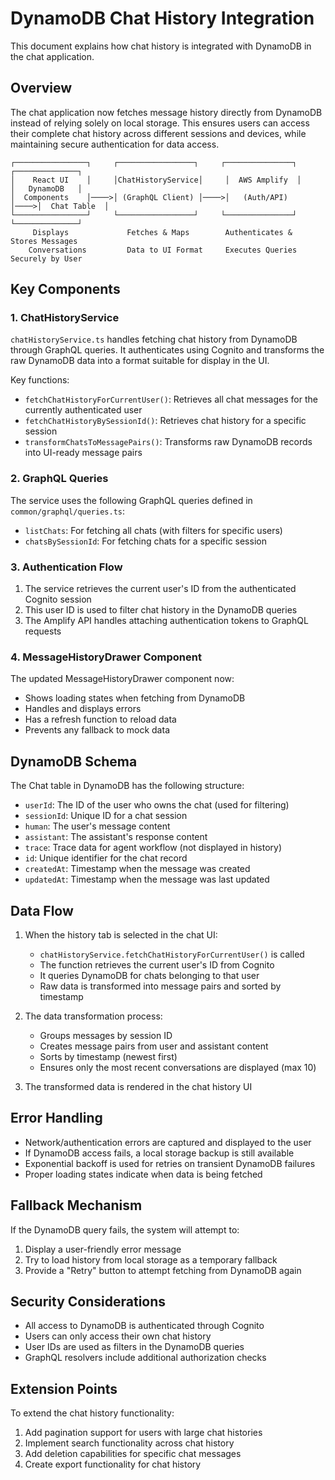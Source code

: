 # DynamoDB Chat History Integration

This document explains how chat history is integrated with DynamoDB in the chat application.

## Overview

The chat application now fetches message history directly from DynamoDB instead of relying solely on local storage. This ensures users can access their complete chat history across different sessions and devices, while maintaining secure authentication for data access.

```
┌────────────────┐     ┌─────────────────┐     ┌───────────────┐     ┌──────────────┐
│    React UI    │     │ChatHistoryService│     │  AWS Amplify  │     │   DynamoDB   │
│  Components    │────>│ (GraphQL Client) │────>│   (Auth/API)  │────>│  Chat Table  │
└────────────────┘     └─────────────────┘     └───────────────┘     └──────────────┘
     Displays             Fetches & Maps        Authenticates &       Stores Messages
    Conversations         Data to UI Format     Executes Queries      Securely by User
```

## Key Components

### 1. ChatHistoryService

`chatHistoryService.ts` handles fetching chat history from DynamoDB through GraphQL queries. It authenticates using Cognito and transforms the raw DynamoDB data into a format suitable for display in the UI.

Key functions:
- `fetchChatHistoryForCurrentUser()`: Retrieves all chat messages for the currently authenticated user
- `fetchChatHistoryBySessionId()`: Retrieves chat history for a specific session
- `transformChatsToMessagePairs()`: Transforms raw DynamoDB records into UI-ready message pairs

### 2. GraphQL Queries

The service uses the following GraphQL queries defined in `common/graphql/queries.ts`:
- `listChats`: For fetching all chats (with filters for specific users)
- `chatsBySessionId`: For fetching chats for a specific session

### 3. Authentication Flow

1. The service retrieves the current user's ID from the authenticated Cognito session
2. This user ID is used to filter chat history in the DynamoDB queries
3. The Amplify API handles attaching authentication tokens to GraphQL requests

### 4. MessageHistoryDrawer Component

The updated MessageHistoryDrawer component now:
- Shows loading states when fetching from DynamoDB
- Handles and displays errors
- Has a refresh function to reload data
- Prevents any fallback to mock data

## DynamoDB Schema

The Chat table in DynamoDB has the following structure:

- `userId`: The ID of the user who owns the chat (used for filtering)
- `sessionId`: Unique ID for a chat session
- `human`: The user's message content
- `assistant`: The assistant's response content
- `trace`: Trace data for agent workflow (not displayed in history)
- `id`: Unique identifier for the chat record
- `createdAt`: Timestamp when the message was created
- `updatedAt`: Timestamp when the message was last updated

## Data Flow

1. When the history tab is selected in the chat UI:
   - `chatHistoryService.fetchChatHistoryForCurrentUser()` is called
   - The function retrieves the current user's ID from Cognito
   - It queries DynamoDB for chats belonging to that user
   - Raw data is transformed into message pairs and sorted by timestamp

2. The data transformation process:
   - Groups messages by session ID
   - Creates message pairs from user and assistant content
   - Sorts by timestamp (newest first)
   - Ensures only the most recent conversations are displayed (max 10)

3. The transformed data is rendered in the chat history UI

## Error Handling

- Network/authentication errors are captured and displayed to the user
- If DynamoDB access fails, a local storage backup is still available
- Exponential backoff is used for retries on transient DynamoDB failures
- Proper loading states indicate when data is being fetched

## Fallback Mechanism

If the DynamoDB query fails, the system will attempt to:
1. Display a user-friendly error message
2. Try to load history from local storage as a temporary fallback
3. Provide a "Retry" button to attempt fetching from DynamoDB again

## Security Considerations

- All access to DynamoDB is authenticated through Cognito
- Users can only access their own chat history
- User IDs are used as filters in the DynamoDB queries
- GraphQL resolvers include additional authorization checks

## Extension Points

To extend the chat history functionality:
1. Add pagination support for users with large chat histories
2. Implement search functionality across chat history
3. Add deletion capabilities for specific chat messages
4. Create export functionality for chat history
